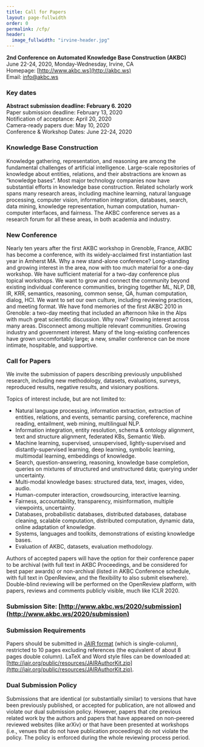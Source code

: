 ```yaml
---
title: Call for Papers
layout: page-fullwidth
order: 0
permalink: /cfp/
header:
  image_fullwidth: "irvine-header.jpg"
---
```



**2nd Conference on Automated Knowledge Base Construction (AKBC)**<br>
June 22-24, 2020, Monday-Wednesday, Irvine, CA<br>
Homepage: [http://www.akbc.ws](http://akbc.ws)<br>
Email: [info@akbc.ws](mailto:info@akbc.ws)<br>


### Key dates
**Abstract submission deadline: February 6. 2020**<br>
Paper submission deadline: February 13, 2020<br>
Notification of acceptance: April 20, 2020<br>
Camera-ready papers due: May 10, 2020<br>
Conference & Workshop Dates: June 22-24, 2020<br>


### Knowledge Base Construction
Knowledge gathering, representation, and reasoning are among the fundamental challenges of artificial intelligence.
Large-scale repositories of knowledge about entities, relations, and their abstractions are known as “knowledge bases”.
Most major technology companies now have substantial efforts in knowledge base construction.
Related scholarly work spans many research areas, including machine learning, natural language processing, computer vision, information integration, databases, search, data mining, knowledge representation, human computation, human-computer interfaces, and fairness.
The AKBC conference serves as a research forum for all these areas, in both academia and industry.


### New Conference
Nearly ten years after the first AKBC workshop in Grenoble, France, AKBC has become a conference, with its widely-acclaimed first instantiation last year in Amherst MA.
Why a new stand-alone conference?
Long-standing and growing interest in the area, now with too much material for a one-day workshop.
We have sufficient material for a two-day conference plus topical workshops.
We want to grow and connect the community beyond existing individual conference communities, bringing together ML, NLP, DB, IR, KRR, semantics, reasoning, common sense, QA, human computation, dialog, HCI.
We want to set our own culture, including reviewing practices, and meeting format.
We have fond memories of the first AKBC 2010 in Grenoble: a two-day meeting that included an afternoon hike in the Alps with much great scientific discussion.
Why now? Growing interest across many areas.
Disconnect among multiple relevant communities.
Growing industry and government interest.
Many of the long-existing conferences have grown uncomfortably large; a new, smaller conference can be more intimate, hospitable, and supportive.


### Call for Papers
We invite the submission of papers describing previously unpublished research, including new methodology, datasets, evaluations, surveys, reproduced results, negative results, and visionary positions.

Topics of interest include, but are not limited to:

- Natural language processing, information extraction, extraction of entities, relations, and events, semantic parsing, coreference, machine reading, entailment, web mining, multilingual NLP.
- Information integration, entity resolution, schema & ontology alignment, text and structure alignment, federated KBs, Semantic Web.
- Machine learning, supervised, unsupervised, lightly-supervised and distantly-supervised learning, deep learning, symbolic learning, multimodal learning, embeddings of knowledge.
- Search, question-answering, reasoning, knowledge base completion, queries on mixtures of structured and unstructured data; querying under uncertainty.
- Multi-modal knowledge bases: structured data, text, images, video, audio.
- Human-computer interaction, crowdsourcing, interactive learning.
- Fairness, accountability, transparency, misinformation, multiple viewpoints, uncertainty.
- Databases, probabilistic databases, distributed databases, database cleaning, scalable computation, distributed computation, dynamic data, online adaptation of knowledge.
- Systems, languages and toolkits, demonstrations of existing knowledge bases.
- Evaluation of AKBC, datasets, evaluation methodology.

Authors of accepted papers will have the option for their conference paper to be archival (with full text in AKBC Proceedings, and be considered for best paper awards) or non-archival (listed in AKBC Conference schedule, with full text in OpenReview, and the flexibility to also submit elsewhere).
Double-blind reviewing will be performed on the OpenReview platform, with papers, reviews and comments publicly visible, much like ICLR 2020.


### Submission Site: [http://www.akbc.ws/2020/submission](http://www.akbc.ws/2020/submission)


### Submission Requirements

Papers should be submitted in [JAIR format](https://www.jair.org/index.php/jair/formatting) (which is single-column), restricted to 10 pages excluding references (the equivalent of about 8 pages double column).
LaTeX and Word style files can be downloaded at: [http://jair.org/public/resources/JAIRAuthorKit.zip](http://jair.org/public/resources/JAIRAuthorKit.zip).


###  Dual Submission Policy

Submissions that are identical (or substantially similar) to versions that have been previously published, or accepted for publication, are not allowed and violate our dual submission policy.
However, papers that cite previous related work by the authors and papers that have appeared on non-peered reviewed websites (like arXiv) or that have been presented at workshops (i.e., venues that do not have publication proceedings) do not violate the policy.
The policy is enforced during the whole reviewing process period.

